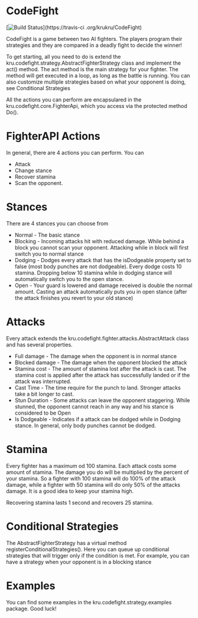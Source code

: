 # CodeFight

[![Build Status](https://travis-ci.org/krukru/CodeFight.svg?branch=master)](https://travis-ci
.org/krukru/CodeFight)

CodeFight is a game between two AI fighters. The players program their strategies and they are compared in a deadly fight to decide the winner!

To get starting, all you need to do is extend the kru.codefight.strategy.AbstractFighterStrategy class and implement the act() method.
The act method is the main strategy for your fighter. The method will get executed in a loop, as
long as the battle is running. You can also customize multiple strategies based on what your
opponent is doing, see Conditional Strategies

All the actions you can perform are encapsulared in the kru.codefight.core.FighterApi, which you access via the protected method Do().

# FighterAPI Actions

In general, there are 4 actions you can perform. You can 
* Attack
* Change stance 
* Recover stamina 
* Scan the opponent.

# Stances

There are 4 stances you can choose from

* Normal - The basic stance
* Blocking - Incoming attacks hit with reduced damage. While behind a block you cannot scan your opponent. Attacking while in block will first switch you to normal stance
* Dodging - Dodges every attack that has the isDodgeable property set to false (most body punches are not dodgeable). Every dodge costs 10 stamina. Dropping below 10 stamina while in dodging stance will automatically switch you to the open stance.
* Open - Your guard is lowered and damage received is double the normal amount. Casting an attack automatically puts you in open stance (after the attack finishes you revert to your old stance)

# Attacks

Every attack extends the kru.codefight.fighter.attacks.AbstractAttack class and has several properties.

* Full damage - The damage when the opponent is in normal stance
* Blocked damage - The damage when the opponent blocked the attack
* Stamina cost - The amount of stamina lost after the attack is cast. The stamina cost is applied after the attack has successfully landed or if the attack was interrupted.
* Cast Time - The time require for the punch to land. Stronger attacks take a bit longer to cast.
* Stun Duration - Some attacks can leave the opponent staggering. While stunned, the opponent cannot reach in any way and his stance is considered to be Open
* Is Dodgeable - Indicates if a attack can be dodged while in Dodging stance. In general, only body punches cannot be dodged.

# Stamina

Every fighter has a maximum od 100 stamina. Each attack costs some amount of stamina. The damage you do will be multiplied by the percent of your stamina. So a fighter with 100 stamina will do 100% of the attack damage, while a fighter with 50 stamina will do only 50% of the attacks damage. It is a good idea to keep your stamina high.

Recovering stamina lasts 1 second and recovers 25 stamina.

# Conditional Strategies

The AbstractFighterStrategy has a virtual method registerConditionalStrategies(). Here you can queue up conditional strategies that will trigger only if the condition is met. For example, you can have a strategy when your opponent is in a blocking stance

# Examples

You can find some examples in the kru.codefight.strategy.examples package. Good luck!
